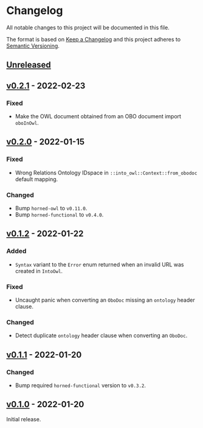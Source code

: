 # Changelog
All notable changes to this project will be documented in this file.

The format is based on [Keep a Changelog](http://keepachangelog.com/en/1.0.0/)
and this project adheres to [Semantic Versioning](http://semver.org/spec/v2.0.0.html).


## [Unreleased]

[Unreleased]: https://github.com/fastobo/fastobo-owl/compare/v0.2.1...HEAD


## [v0.2.1] - 2022-02-23

[v0.2.1]: https://github.com/fastobo/fastobo-owl/compare/v0.2.0...v0.2.1

### Fixed
- Make the OWL document obtained from an OBO document import `oboInOwl`.


## [v0.2.0] - 2022-01-15

[v0.2.0]: https://github.com/fastobo/fastobo-owl/compare/v0.1.2...v0.2.0

### Fixed
- Wrong Relations Ontology IDspace in `::into_owl::Context::from_obodoc` default mapping.

### Changed
- Bump `horned-owl` to `v0.11.0`.
- Bump `horned-functional` to `v0.4.0`.


## [v0.1.2] - 2022-01-22

[v0.1.2]: https://github.com/fastobo/fastobo-owl/compare/v0.1.1...v0.1.2

### Added
- `Syntax` variant to the `Error` enum returned when an invalid URL was created in `IntoOwl`.

### Fixed
- Uncaught panic when converting an `OboDoc` missing an `ontology` header clause.

### Changed
- Detect duplicate `ontology` header clause when converting an `OboDoc`.


## [v0.1.1] - 2022-01-20

[v0.1.1]: https://github.com/fastobo/fastobo-owl/compare/v0.1.0...v0.1.1

### Changed
- Bump required `horned-functional` version to `v0.3.2`.


## [v0.1.0] - 2022-01-20

[v0.1.0]: https://github.com/fastobo/fastobo-owl/compare/836b59e...v0.1.0

Initial release.
